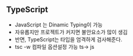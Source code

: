 ## TypeScript
- JavaScript 는 Dinamic Typing이 가능
- 자유롭지만 프로젝트가 커지면 불안요소가 많이 생김
- 반면, TypeScript는 타입을 엄격하게 검사해준다.
- tsc -w 컴파일 옵션설정 가능 ts-> js
